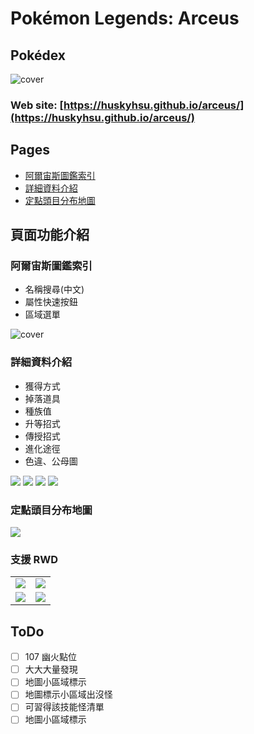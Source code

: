# Pokémon Legends: Arceus

## Pokédex

![cover](images/cover.png)

### Web site: [https://huskyhsu.github.io/arceus/](https://huskyhsu.github.io/arceus/)

## Pages

- [阿爾宙斯圖鑑索引](#阿爾宙斯圖鑑索引)
- [詳細資料介紹](#詳細資料介紹)
- [定點頭目分布地圖](#定點頭目分布地圖)

## 頁面功能介紹

### 阿爾宙斯圖鑑索引

- 名稱搜尋(中文)
- 屬性快速按鈕
- 區域選單

![cover](images/cover_filter.png)

### 詳細資料介紹

- 獲得方式
- 掉落道具
- 種族值
- 升等招式
- 傳授招式
- 進化途徑
- 色違、公母圖

![](images/detail.png)
![](images/detail_move.png)
![](images/detail_move_2.png)
![](images/detail_evolution.png)

### 定點頭目分布地圖

![](images/map.png)

### 支援 RWD

<table>
    <tbody>
        <tr>
            <td><img src='images/cover_rwd.png'/></td>
            <td><img src='images/map_rwd.png'/></td>
        </tr>
        <tr>
            <td><img src='images/detail_rwd.png'/></td>
            <td><img src='images/detail_2_rwd.png'/></td>
        </tr>
    </tbody>
</table>

## ToDo

- [ ] 107 幽火點位
- [ ] 大大大量發現
- [ ] 地圖小區域標示
- [ ] 地圖標示小區域出沒怪
- [ ] 可習得該技能怪清單
- [ ] 地圖小區域標示
